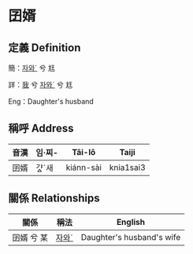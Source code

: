 # 囝婿
## 定義 Definition
簡：[자와ˊ](member20.md) 兮 尪

詳：[我](member1.md) 兮 [자와ˊ](member20.md) 兮 尪

Eng：Daughter's husband

## 稱呼 Address

音漢 | 임·찌- | Tâi-lô | Taiji
--- | --- | --- | --- 
囝婿 | 갸ᇫˊ새 | kiánn-sài | knia1sai3 


## 關係 Relationships

關係 | 稱法 | English
--- | --- | --- 
囝婿 兮 某 | [자와ˊ](member20.md) | Daughter's husband's wife
